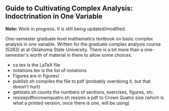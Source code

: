 Guide to Cultivating Complex Analysis: Indoctrination in One Variable
---------------------------------------------------------------------

**Note:** Work in progress.  It is still being updated/modified.

One-semester graduate level mathematics textbook on basic complex analysis in
one variable.  Written for the graduate complex analysis course (5283) at
at Oklahoma State University.  There is a bit more than a one-semester's worth of
material in there to allow some choices.

* ca.tex is the LaTeX file
* notations.tex is the list of notations
* Figures are in figures/
* publish.sh compiles the file to pdf (probably overdoing it, but that doesn't hurt)
* getstats.sh counts the numbers of sections, exercises, figures, etc.
* resizepdftocrownquatro.sh resizes a pdf to Crown Quatro size (which is what a printed version, once there is one, will be using)
